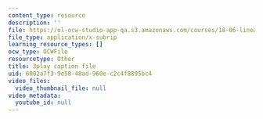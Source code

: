 ```yaml
---
content_type: resource
description: ''
file: https://ol-ocw-studio-app-qa.s3.amazonaws.com/courses/18-06-linear-algebra-spring-2010/6002a7f39e5848ad960ec2c4f8895bc4_nHlE7EgJFds.srt
file_type: application/x-subrip
learning_resource_types: []
ocw_type: OCWFile
resourcetype: Other
title: 3play caption file
uid: 6002a7f3-9e58-48ad-960e-c2c4f8895bc4
video_files:
  video_thumbnail_file: null
video_metadata:
  youtube_id: null
---
```


